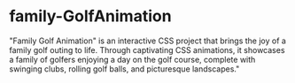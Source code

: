 # family-GolfAnimation
"Family Golf Animation" is an interactive CSS project that brings the joy of a family golf outing to life. Through captivating CSS animations, it showcases a family of golfers enjoying a day on the golf course, complete with swinging clubs, rolling golf balls, and picturesque landscapes."
